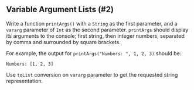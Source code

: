 ## Variable Argument Lists (#2)

Write a function `printArgs()` with a `String` as the first parameter, and a
`vararg` parameter of `Int` as the second parameter. `printArgs` should display
its arguments to the console; first string, then integer numbers, separated by
comma and surrounded by square brackets.

For example, the output for `printArgs("Numbers: ", 1, 2, 3)` should be:

```
Numbers: [1, 2, 3]
```

<div class="hint">

Use `toList` conversion on `vararg` parameter to get the requested
string representation.

</div>